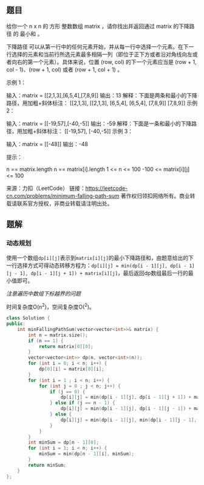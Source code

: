 ## 题目

给你一个 n x n 的 方形 整数数组 matrix ，请你找出并返回通过 matrix 的下降路径 的 最小和 。

下降路径 可以从第一行中的任何元素开始，并从每一行中选择一个元素。在下一行选择的元素和当前行所选元素最多相隔一列（即位于正下方或者沿对角线向左或者向右的第一个元素）。具体来说，位置 (row, col) 的下一个元素应当是 (row + 1, col - 1)、(row + 1, col) 或者 (row + 1, col + 1) 。

 

示例 1：

输入：matrix = [[2,1,3],[6,5,4],[7,8,9]]
输出：13
解释：下面是两条和最小的下降路径，用加粗+斜体标注：
[[2,1,3],      [[2,1,3],
 [6,5,4],       [6,5,4],
 [7,8,9]]       [7,8,9]]
示例 2：

输入：matrix = [[-19,57],[-40,-5]]
输出：-59
解释：下面是一条和最小的下降路径，用加粗+斜体标注：
[[-19,57],
 [-40,-5]]
示例 3：

输入：matrix = [[-48]]
输出：-48


提示：

n == matrix.length
n == matrix[i].length
1 <= n <= 100
-100 <= matrix[i][j] <= 100

来源：力扣（LeetCode）
链接：https://leetcode-cn.com/problems/minimum-falling-path-sum
著作权归领扣网络所有。商业转载请联系官方授权，非商业转载请注明出处。

## 题解

### 动态规划

使用一个数组`dp[i][j]`表示到`matrix[i][j]`的最小下降路径和，由题意给出的下一行选择方式可得动态转移方程为：`dp[i][j] = min(dp[i - 1][j], dp[i - 1][j - 1], dp[i - 1][j + 1]) + matrix[i][j]`，最后返回dp数组最后一行的最小值即可。

*注意遍历中数组下标越界的问题*

时间复杂度O(n<sup>2</sup>)，空间复杂度O(<sup>2</sup>)。

```c++
class Solution {
public:
    int minFallingPathSum(vector<vector<int>>& matrix) {
        int n = matrix.size();
        if (n == 1) {
            return matrix[0][0];
        }
        vector<vector<int>> dp(n, vector<int>(n));
        for (int i = 0; i < n; i++) {
            dp[0][i] = matrix[0][i];
        }
        for (int i = 1 ; i < n; i++) {
            for (int j = 0 ; j < n; j++) {
                if (j == 0) {
                    dp[i][j] = min(dp[i - 1][j], dp[i - 1][j + 1]) + matrix[i][j];
                } else if (j == n - 1) {
                    dp[i][j] = min(dp[i - 1][j], dp[i - 1][j - 1]) + matrix[i][j];
                } else {
                    dp[i][j] = min(dp[i - 1][j], min(dp[i - 1][j - 1], dp[i - 1][j + 1])) + matrix[i][j];
                }
            }
        }
        int minSum = dp[n - 1][0];
        for (int i = 1; i < n; i++) {
            minSum = min(dp[n - 1][i], minSum);
        }
        return minSum;
    }
};
```

